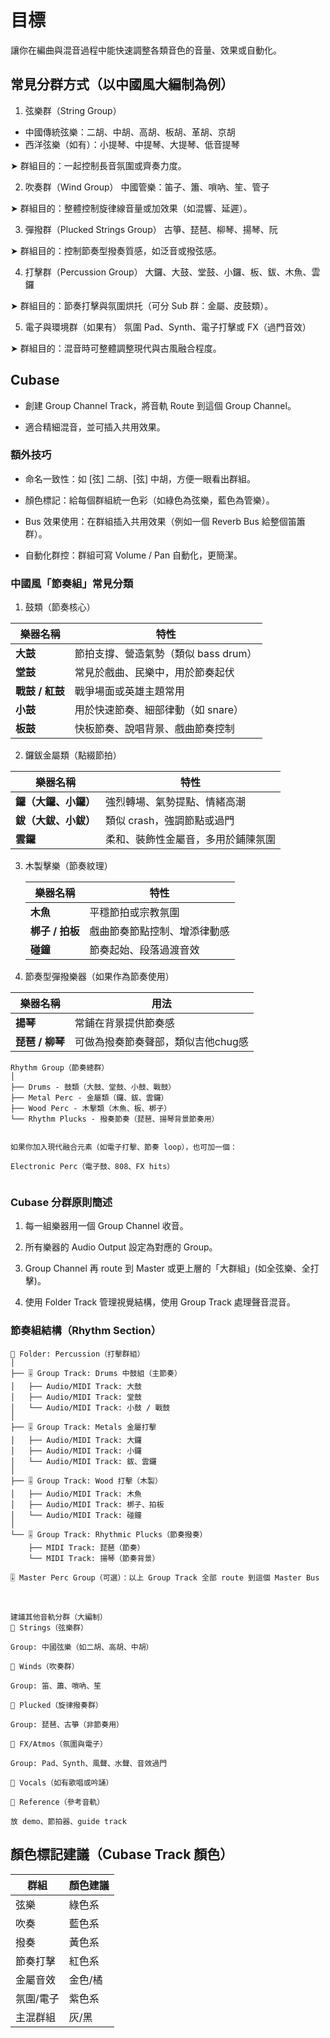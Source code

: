 
# 目標
讓你在編曲與混音過程中能快速調整各類音色的音量、效果或自動化。

## 常見分群方式（以中國風大編制為例）
1. 弦樂群（String Group）
- 中國傳統弦樂：二胡、中胡、高胡、板胡、革胡、京胡
- 西洋弦樂（如有）：小提琴、中提琴、大提琴、低音提琴

➤ 群組目的：一起控制長音氛圍或齊奏力度。

2. 吹奏群（Wind Group）
   中國管樂：笛子、簫、嗩吶、笙、管子

➤ 群組目的：整體控制旋律線音量或加效果（如混響、延遲）。

3. 彈撥群（Plucked Strings Group）
   古箏、琵琶、柳琴、揚琴、阮

➤ 群組目的：控制節奏型撥奏質感，如泛音或撥弦感。

4. 打擊群（Percussion Group）
   大鑼、大鼓、堂鼓、小鑼、板、鈸、木魚、雲鑼

➤ 群組目的：節奏打擊與氛圍烘托（可分 Sub 群：金屬、皮鼓類）。

5. 電子與環境群（如果有）
   氛圍 Pad、Synth、電子打擊或 FX（過門音效）

➤ 群組目的：混音時可整體調整現代與古風融合程度。


## Cubase
- 創建 Group Channel Track，將音軌 Route 到這個 Group Channel。

- 適合精細混音，並可插入共用效果。

### 額外技巧
- 命名一致性：如 [弦] 二胡、[弦] 中胡，方便一眼看出群組。

- 顏色標記：給每個群組統一色彩（如綠色為弦樂，藍色為管樂）。

- Bus 效果使用：在群組插入共用效果（例如一個 Reverb Bus 給整個笛簫群）。

- 自動化群控：群組可寫 Volume / Pan 自動化，更簡潔。

### 中國風「節奏組」常見分類
1. 鼓類（節奏核心）

| 樂器名稱        | 特性                      |
| ----------- | ----------------------- |
| **大鼓**      | 節拍支撐、營造氣勢（類似 bass drum） |
| **堂鼓**      | 常見於戲曲、民樂中，用於節奏起伏        |
| **戰鼓 / 紅鼓** | 戰爭場面或英雄主題常用             |
| **小鼓**      | 用於快速節奏、細部律動（如 snare）    |
| **板鼓**      | 快板節奏、說唱背景、戲曲節奏控制        |


2. 鑼鈸金屬類（點綴節拍）

| 樂器名稱         | 特性                |
| ------------ | ----------------- |
| **鑼（大鑼、小鑼）** | 強烈轉場、氣勢提點、情緒高潮    |
| **鈸（大鈸、小鈸）** | 類似 crash，強調節點或過門  |
| **雲鑼**       | 柔和、裝飾性金屬音，多用於鋪陳氛圍 |

3.  木製擊樂（節奏紋理）

    | 樂器名稱        | 特性             |
    | ----------- | -------------- |
    | **木魚**      | 平穩節拍或宗教氛圍      |
    | **梆子 / 拍板** | 戲曲節奏節點控制、增添律動感 |
    | **碰鐘**      | 節奏起始、段落過渡音效    |

4. 節奏型彈撥樂器（如果作為節奏使用）

| 樂器名稱        | 用法                  |
| ----------- | ------------------- |
| **揚琴**      | 常鋪在背景提供節奏感          |
| **琵琶 / 柳琴** | 可做為撥奏節奏聲部，類似吉他chug感 |

```text
Rhythm Group（節奏總群）
│
├── Drums - 鼓類（大鼓、堂鼓、小鼓、戰鼓）
├── Metal Perc - 金屬類（鑼、鈸、雲鑼）
├── Wood Perc - 木擊類（木魚、板、梆子）
└── Rhythm Plucks - 撥奏節奏（琵琶、揚琴背景節奏用）


如果你加入現代融合元素（如電子打擊、節奏 loop），也可加一個：

Electronic Perc（電子鼓、808、FX hits）


```

### Cubase 分群原則簡述
1. 每一組樂器用一個 Group Channel 收音。

2. 所有樂器的 Audio Output 設定為對應的 Group。

3. Group Channel 再 route 到 Master 或更上層的「大群組」(如全弦樂、全打擊)。

4. 使用 Folder Track 管理視覺結構，使用 Group Track 處理聲音混音。

### 節奏組結構（Rhythm Section）

```text
📁 Folder: Percussion（打擊群組）
│
├── 🎚️ Group Track: Drums 中鼓組（主節奏）
│   ├── Audio/MIDI Track: 大鼓
│   ├── Audio/MIDI Track: 堂鼓
│   └── Audio/MIDI Track: 小鼓 / 戰鼓
│
├── 🎚️ Group Track: Metals 金屬打擊
│   ├── Audio/MIDI Track: 大鑼
│   ├── Audio/MIDI Track: 小鑼
│   └── Audio/MIDI Track: 鈸、雲鑼
│
├── 🎚️ Group Track: Wood 打擊（木製）
│   ├── Audio/MIDI Track: 木魚
│   ├── Audio/MIDI Track: 梆子、拍板
│   └── Audio/MIDI Track: 碰鐘
│
└── 🎚️ Group Track: Rhythmic Plucks（節奏撥奏）
    ├── MIDI Track: 琵琶（節奏）
    └── MIDI Track: 揚琴（節奏背景）

🎚️ Master Perc Group（可選）：以上 Group Track 全部 route 到這個 Master Bus



建議其他音軌分群（大編制）
📁 Strings（弦樂群）

Group: 中國弦樂（如二胡、高胡、中胡）

📁 Winds（吹奏群）

Group: 笛、簫、嗩吶、笙

📁 Plucked（旋律撥奏群）

Group: 琵琶、古箏（非節奏用）

📁 FX/Atmos（氛圍與電子）

Group: Pad、Synth、風聲、水聲、音效過門

📁 Vocals（如有歌唱或吟誦）

📁 Reference（參考音軌）

放 demo、節拍器、guide track

```
## 顏色標記建議（Cubase Track 顏色）
| 群組    | 顏色建議 |
| ----- | ---- |
| 弦樂    | 綠色系  |
| 吹奏    | 藍色系  |
| 撥奏    | 黃色系  |
| 節奏打擊  | 紅色系  |
| 金屬音效  | 金色/橘 |
| 氛圍/電子 | 紫色系  |
| 主混群組  | 灰/黑  |
